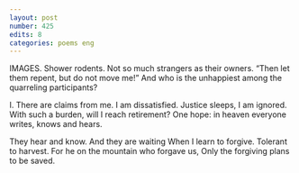 ```yaml
---
layout: post
number: 425
edits: 8
categories: poems eng
---
```


IMAGES. Shower rodents.
Not so much strangers as their owners.
“Then let them repent, but do not move me!”
And who is the unhappiest among the quarreling participants?

I. 
There are claims from me.
I am dissatisfied.
Justice sleeps, I am ignored.
With such a burden, will I reach retirement?
One hope: in heaven everyone writes, knows and hears.

They hear and know. 
And they are waiting
When I learn to forgive. 
Tolerant to harvest.
For he on the mountain who forgave us,
Only the forgiving plans to be saved.
